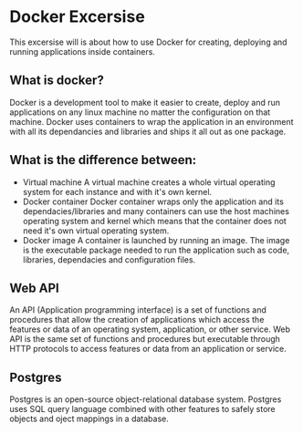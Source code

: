# Docker Excersise
This excersise will is about how to use Docker for creating, deploying and running applications inside containers.

## What is docker?
Docker is a development tool to make it easier to create, deploy and run applications on any linux machine no matter the configuration on that machine. Docker uses containers to wrap the application in an environment with all its dependancies and libraries and ships it all out as one package.

## What is the difference between:
* Virtual machine
    A virtual machine creates a whole virtual operating system for each instance and with it's own kernel.
* Docker container
    Docker container wraps only the application and its dependacies/libraries and many containers can use the host machines operating system and kernel which means that the container does not need it's own virtual operating system.
* Docker image
    A container is launched by running an image. The image is the executable package needed to run the application such as code, libraries, dependacies and configuration files.

## Web API
An API (Application programming interface) is a set of functions and procedures that allow the creation of applications which access the features or data of an operating system, application, or other service. Web API is the same set of functions and procedures but executable through HTTP protocols to access features or data from an application or service.

## Postgres
Postgres is an open-source object-relational database system. Postgres uses SQL query language combined with other features to safely store objects and oject mappings in a database.

##  
